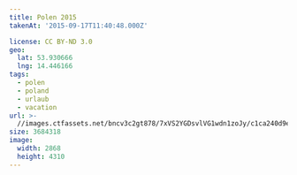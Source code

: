 ```yaml
---
title: Polen 2015
takenAt: '2015-09-17T11:40:48.000Z'

license: CC BY-ND 3.0
geo:
  lat: 53.930666
  lng: 14.446166
tags:
  - polen
  - poland
  - urlaub
  - vacation
url: >-
  //images.ctfassets.net/bncv3c2gt878/7xVS2YGDsvlVG1wdn1zoJy/c1ca240d9edf9dc55d5b899fbe4b42a6/polen-2015_25931878986_o
size: 3684318
image:
  width: 2868
  height: 4310
---
```

